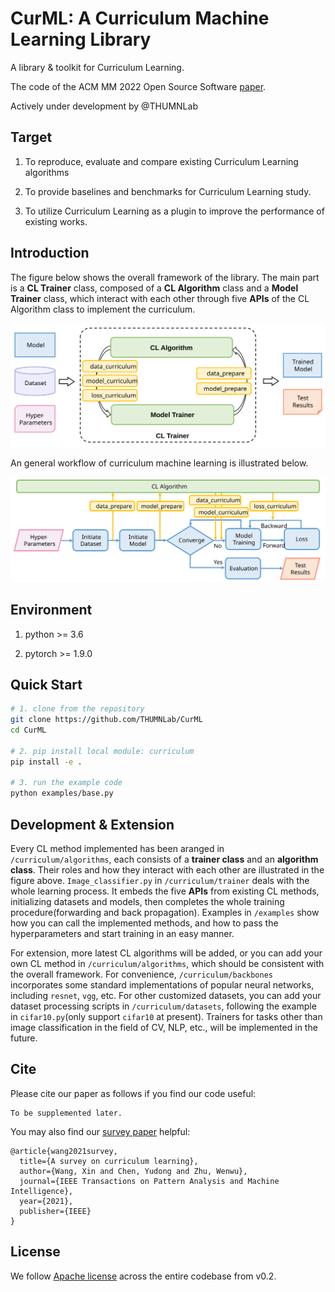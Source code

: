 # CurML: A Curriculum Machine Learning Library

A library & toolkit for Curriculum Learning.

The code of the ACM MM 2022 Open Source Software [paper](https://github.com/THUMNLab/CurML/raw/master/docs/CurML.pdf).

Actively under development by @THUMNLab

## Target

1. To reproduce, evaluate and compare existing Curriculum Learning algorithms

2. To provide baselines and benchmarks for Curriculum Learning study.

3. To utilize Curriculum Learning as a plugin to improve the performance of existing works.

## Introduction

The figure below shows the overall framework of the library. The main part is a **CL Trainer** class, composed of a **CL Algorithm** class and a **Model Trainer** class, which interact with each other through five **APIs** of the CL Algorithm class to implement the curriculum.

<img src="./docs/img/framework.svg">

An general workflow of curriculum machine learning is illustrated below. 

<img src="./docs/img/flow.svg">

## Environment

1. python >= 3.6

2. pytorch >= 1.9.0

## Quick Start

``` bash
# 1. clone from the repository
git clone https://github.com/THUMNLab/CurML
cd CurML

# 2. pip install local module: curriculum
pip install -e .

# 3. run the example code
python examples/base.py
```

## Development & Extension

Every CL method implemented has been aranged in `/curriculum/algorithms`, each consists of a **trainer class** and an **algorithm class**. Their roles and how they interact with each other are illustrated in the figure above. `Image_classifier.py` in `/curriculum/trainer` deals with the whole learning process. It embeds the five **APIs** from existing CL methods, initializing datasets and models, then completes the whole training procedure(forwarding and back propagation). Examples in `/examples` show how you can call the implemented methods, and how to pass the hyperparameters and start training in an easy manner.

For extension, more latest CL algorithms will be added, or you can add your own CL method in `/curriculum/algorithms`, which should be consistent with the overall framework. For convenience, `/curriculum/backbones` incorporates some standard implementations of popular neural networks, including `resnet`, `vgg`, etc. For other customized datasets, you can add your dataset processing scripts in `/curriculum/datasets`, following the example in `cifar10.py`(only support `cifar10` at present). Trainers for tasks other than image classification in the field of CV, NLP, etc., will be implemented in the future.


## Cite

Please cite our paper as follows if you find our code useful:
```
To be supplemented later.
```

You may also find our [survey paper](https://arxiv.org/pdf/2010.13166.pdf) helpful:
```
@article{wang2021survey,
  title={A survey on curriculum learning},
  author={Wang, Xin and Chen, Yudong and Zhu, Wenwu},
  journal={IEEE Transactions on Pattern Analysis and Machine Intelligence},
  year={2021},
  publisher={IEEE}
}
```


## License
We follow [Apache license](LICENSE) across the entire codebase from v0.2.